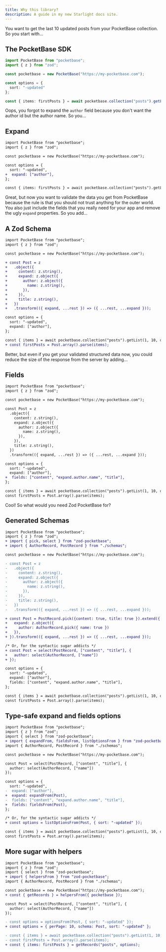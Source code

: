 ```yaml
---
title: Why this library?
description: A guide in my new Starlight docs site.
---
```


You want to get the last 10 updated posts from your PocketBase collection. So you start with...

## The PocketBase SDK

```ts
import PocketBase from "pocketbase";
import { z } from "zod";

const pocketbase = new PocketBase("https://my-pocketbase.com");

const options = {
  sort: "-updated"
};

const { items: firstPosts } = await pocketbase.collection("posts").getList(1, 10, options);
```

Oops, you forgot to expand the `author` field because you don't want the author id but the author name. So you...

## Expand

```diff lang="ts"
import PocketBase from "pocketbase";
import { z } from "zod";

const pocketbase = new PocketBase("https://my-pocketbase.com");

const options = {
  sort: "-updated", 
+  expand: ["author"],
};

const { items: firstPosts } = await pocketbase.collection("posts").getList(1, 10, options);
```

Great, but now you want to validate the data you get from PocketBase because the rule is that you should not trust anything for the outer world.
You also just include the fields that you really need for your app and remove the ugly `expand` properties. So you add...

## A Zod Schema

```diff lang="ts"
import PocketBase from "pocketbase";
import { z } from "zod";

const pocketbase = new PocketBase("https://my-pocketbase.com");

+ const Post = z
+   .object({
+     content: z.string(),
+     expand: z.object({
+       author: z.object({
+         name: z.string(),
+       }),
+     }),
+     title: z.string(),
+   })
+   .transform(({ expand, ...rest }) => ({ ...rest, ...expand }));

const options = {
  sort: "-updated", 
  expand: ["author"],
};

const { items } = await pocketbase.collection("posts").getList(1, 10, options);
+ const firstPosts = Post.array().parse(items);
```

Better, but even if you get your validated structured data now, you could reduce the size of the response from the server by adding...

## Fields

```diff lang="ts"
import PocketBase from "pocketbase";
import { z } from "zod";

const pocketbase = new PocketBase("https://my-pocketbase.com");

const Post = z
  .object({
    content: z.string(),
    expand: z.object({
      author: z.object({
        name: z.string(),
      }),
    }),
    title: z.string(),
  })
  .transform(({ expand, ...rest }) => ({ ...rest, ...expand }));

const options = {
  sort: "-updated", 
  expand: ["author"],
+  fields: ["content", "expand.author.name", "title"],
};

const { items } = await pocketbase.collection("posts").getList(1, 10, options);
const firstPosts = Post.array().parse(items);
```

Cool! So what would you need Zod PocketBase for?

## Generated Schemas

```diff lang="ts"
import PocketBase from "pocketbase";
import { z } from "zod";
+ import { pick, select } from "zod-pocketbase";
+ import { AuthorRecord, PostRecord } from "./schemas";

const pocketbase = new PocketBase("https://my-pocketbase.com");

- const Post = z
-   .object({
-     content: z.string(),
-     expand: z.object({
-       author: z.object({
-         name: z.string(),
-       }),
-     }),
-     title: z.string(),
-   })
-   .transform(({ expand, ...rest }) => ({ ...rest, ...expand }));

+ const Post = PostRecord.pick({content: true, title: true }).extend({
+   expand: z.object({
+     author: AuthorRecord.pick({ name: true })
+   }),
+ }).transform(({ expand, ...rest }) => ({ ...rest, ...expand }));

/* Or, for the syntactic sugar addicts */
+ const Post = select(PostRecord, ["content", "title"], {
+   author: select(AuthorRecord, ["name"])
+ });

const options = {
  sort: "-updated", 
  expand: ["author"],
  fields: ["content", "expand.author.name", "title"],
};

const { items } = await pocketbase.collection("posts").getList(1, 10, options);
const firstPosts = Post.array().parse(items);
```

## Type-safe expand and fields options

```diff lang="ts"
import PocketBase from "pocketbase";
import { z } from "zod";
import { select } from "zod-pocketbase";
+ import { expandFrom, fieldsFrom, listOptionsFrom } from "zod-pocketbase";
import { AuthorRecord, PostRecord } from "./schemas";

const pocketbase = new PocketBase("https://my-pocketbase.com");

const Post = select(PostRecord, ["content", "title"], {
  author: select(AuthorRecord, ["name"])
});

const options = {
  sort: "-updated", 
-  expand: ["author"],
+  expand: expandFrom(Post),
-  fields: ["content", "expand.author.name", "title"],
+  fields: fieldsFrom(Post),
};

/* Or, for the syntactic sugar addicts */
+ const options = listOptionsFrom(Post, { sort: "-updated" });

const { items } = await pocketbase.collection("posts").getList(1, 10, options);
const firstPosts = Post.array().parse(items);
```

## More sugar with helpers

```diff lang="ts"
import PocketBase from "pocketbase";
import { z } from "zod";
import { select } from "zod-pocketbase";
+ import { helpersFrom } from "zod-pocketbase";
import { AuthorRecord, PostRecord } from "./schemas";

const pocketbase = new PocketBase("https://my-pocketbase.com");
+ const { getRecords } = helpersFrom({ pocketbase });

const Post = select(PostRecord, ["content", "title"], {
  author: select(AuthorRecord, ["name"])
});

- const options = optionsFrom(Post, { sort: "-updated" });
+ const options = { perPage: 10, schema: Post, sort: "-updated" };

- const { items } = await pocketbase.collection("posts").getList(1, 10, options);
- const firstPosts = Post.array().parse(items);
+ const { items: firstPosts } = getRecords("posts", options);
```
